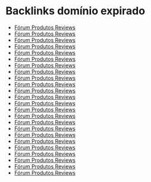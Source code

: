 # Backlinks domínio expirado
<ul>
<li><a href="https://blogs.ne10.uol.com.br/mundobit/2012/11/21/brasil-realiza-black-friday-com-ate-90-de-descontos-esta-sexta-saiba-como-aproveitar/">Fórum Produtos Reviews</a></li>
<li><a href="https://canaltech.com.br/seguranca/Black-Friday-Cibercriminosos-usam-o-evento-para-aplicar-golpes-nos-clientes/">Fórum Produtos Reviews</a></li>
<li><a href="https://canaltech.com.br/seguranca/Black-Friday-Cibercriminosos-usam-o-evento-para-aplicar-golpes-nos-clientes/">Fórum Produtos Reviews</a></li>
<li><a href="https://www.codigofonte.com.br/noticias/fique-esperto-na-black-friday-tem-lojista-fingindo-que-da-desconto">Fórum Produtos Reviews</a></li>
<li><a href="https://gizmodo.uol.com.br/como-nao-ser-enganado-pelos-descontos-da-black-friday-brasileira/">Fórum Produtos Reviews</a></li>
<li><a href="https://gizmodo.uol.com.br/dealzmodo-black-friday-2012/">Fórum Produtos Reviews</a></li>
<li><a href="https://gizmodo.uol.com.br/as-melhores-ofertas-do-fim-de-semana-78/">Fórum Produtos Reviews</a></li>
<li><a href="https://gizmodo.uol.com.br/as-melhores-ofertas-do-fim-de-semana-78/">Fórum Produtos Reviews</a></li>
<li><a href="https://gizmodo.uol.com.br/dealzmodo-black-friday-2012/">Fórum Produtos Reviews</a></li>
<li><a href="https://jornaldoempreendedor.com.br/empreendedorismo-na-web/novidades-pela-net/como-nao-ser-enganado-pelos-descontos-da-black-friday-brasileira/">Fórum Produtos Reviews</a></li>
<li><a href="https://jornaldoempreendedor.com.br/empreendedorismo-na-web/novidades-pela-net/as-melhores-ofertas-do-fim-de-semana-21/">Fórum Produtos Reviews</a></li>
<li><a href="https://jornaldoempreendedor.com.br/empreendedorismo-na-web/novidades-pela-net/as-melhores-ofertas-da-black-friday-no-brasil/">Fórum Produtos Reviews</a></li>
<li><a href="https://www.maisev.com/forum/off-topic/69834-black-friday-brasil-2012-a-3.html#post1594391">Fórum Produtos Reviews</a></li>
<li><a href="https://m.blogs.ne10.uol.com.br/mundobit/2012/11/21/brasil-realiza-black-friday-com-ate-90-de-descontos-esta-sexta-saiba-como-aproveitar/">Fórum Produtos Reviews</a></li>
<li><a href="https://blogs.ne10.uol.com.br/mundobit/2012/11/21/brasil-realiza-black-friday-com-ate-90-de-descontos-esta-sexta-saiba-como-aproveitar/">Fórum Produtos Reviews</a></li>
<li><a href="https://pods.link/tiagomiarelli">Fórum Produtos Reviews</a></li>
<li><a href="https://www.softonic.com.br/artigos/black-friday-brasil-descontos-comprar-game-sonhos">Fórum Produtos Reviews</a></li>
<li><a href="https://www.techtudo.com.br/noticias/2012/11/veja-dicas-para-aproveitar-black-friday-e-encontrar-melhores-ofertas.ghtml">Fórum Produtos Reviews</a></li>
<li><a href="https://www.tecmundo.com.br/promocao/33048-todas-as-dicas-para-fazer-a-compra-certa-na-black-friday.htm">Fórum Produtos Reviews</a></li>
<li><a href="https://www.tecmundo.com.br/promocao/33048-todas-as-dicas-para-fazer-a-compra-certa-na-black-friday.htm">Fórum Produtos Reviews</a></li>
<li><a href="https://www.tecmundo.com.br/promocao/33048-todas-as-dicas-para-fazer-a-compra-certa-na-black-friday.htm">Fórum Produtos Reviews</a></li>
<li><a href="https://www.techtudo.com.br/noticias/2012/11/veja-dicas-para-aproveitar-black-friday-e-encontrar-melhores-ofertas.ghtml">Fórum Produtos Reviews</a></li>
<li><a href="https://www.tecmundo.com.br/melhores-ofertas/33085-black-friday-brasileira-onde-aproveitar-.htm">Fórum Produtos Reviews</a></li>
<li><a href="https://www.tecmundo.com.br/melhores-ofertas/33085-black-friday-brasileira-onde-aproveitar-.htm">Fórum Produtos Reviews</a></li>
</ul>
